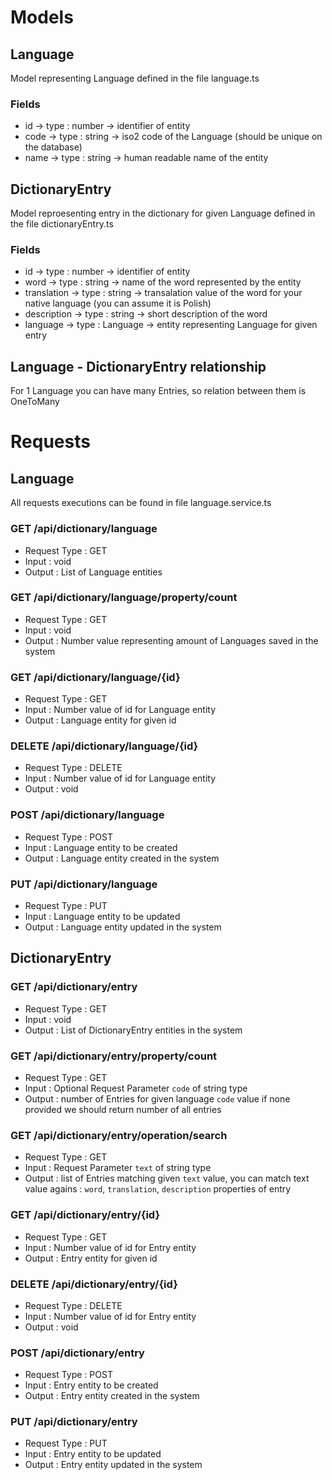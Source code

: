 # Models

## Language

Model representing Language defined in the file language.ts

### Fields

- id -> type : number -> identifier of entity
- code -> type : string -> iso2 code of the Language (should be unique on the database)
- name -> type : string -> human readable name of the entity 

## DictionaryEntry

Model reproesenting entry in the dictionary for given Language defined in the file dictionaryEntry.ts

### Fields

- id -> type : number -> identifier of entity
- word -> type : string -> name of the word represented by the entity
- translation -> type : string -> transalation value of the word for your native language (you can assume it is Polish)
- description -> type : string -> short description of the word
- language -> type : Language -> entity representing Language for given entry

## Language - DictionaryEntry relationship
For 1 Language you can have many Entries, so relation between them is OneToMany

# Requests

## Language

All requests executions can be found in file language.service.ts

### GET /api/dictionary/language

- Request Type : GET
- Input : void
- Output : List of Language entities

### GET /api/dictionary/language/property/count

- Request Type : GET
- Input : void
- Output : Number value representing amount of Languages saved in the system

### GET /api/dictionary/language/{id}

- Request Type : GET
- Input : Number value of id for Language entity
- Output : Language entity for given id

### DELETE /api/dictionary/language/{id}

- Request Type : DELETE
- Input : Number value of id for Language entity
- Output : void

### POST /api/dictionary/language

- Request Type : POST
- Input : Language entity to be created
- Output : Language entity created in the system

### PUT /api/dictionary/language

- Request Type : PUT
- Input : Language entity to be updated
- Output : Language entity updated in the system

## DictionaryEntry

### GET /api/dictionary/entry

- Request Type : GET
- Input : void
- Output : List of DictionaryEntry entities in the system

### GET /api/dictionary/entry/property/count

- Request Type : GET
- Input : Optional Request Parameter `code` of string type
- Output : number of Entries for given language `code` value if none provided we should return number of all entries

### GET /api/dictionary/entry/operation/search

- Request Type : GET
- Input : Request Parameter `text` of string type
- Output : list of Entries matching given `text` value, you can match text value agains : `word`, `translation`, `description` properties of entry

### GET /api/dictionary/entry/{id}

- Request Type : GET
- Input : Number value of id for Entry entity
- Output : Entry entity for given id

### DELETE /api/dictionary/entry/{id}

- Request Type : DELETE
- Input : Number value of id for Entry entity
- Output : void

### POST /api/dictionary/entry

- Request Type : POST
- Input : Entry entity to be created
- Output : Entry entity created in the system

### PUT /api/dictionary/entry

- Request Type : PUT
- Input : Entry entity to be updated
- Output : Entry entity updated in the system
